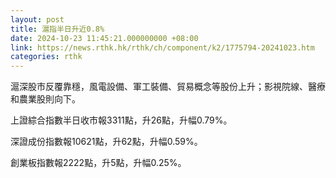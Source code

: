 ```yaml
---
layout: post
title: 滬指半日升近0.8%
date: 2024-10-23 11:45:21.000000000 +08:00
link: https://news.rthk.hk/rthk/ch/component/k2/1775794-20241023.htm
categories: rthk
---
```


滬深股市反覆靠穩，風電設備、軍工裝備、貿易概念等股份上升；影視院線、醫療和農業股則向下。

上證綜合指數半日收市報3311點，升26點，升幅0.79%。

深證成份指數報10621點，升62點，升幅0.59%。

創業板指數報2222點，升5點，升幅0.25%。
